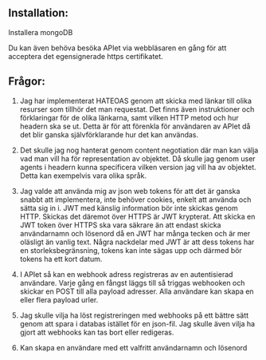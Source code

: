 ## Installation:
Installera mongoDB

Du kan även behöva besöka APIet via webbläsaren en gång för att acceptera det egensignerade https certifikatet.

## Frågor:
1. Jag har implementerat HATEOAS genom att skicka med länkar till olika resurser som tillhör det man requestat. Det finns även instruktioner och förklaringar för de olika länkarna, samt vilken HTTP metod och hur headern ska se ut. Detta är för att förenkla för användaren av APIet då det blir ganska självförklarande hur det kan användas.

2. Det skulle jag nog hanterat genom content negotiation där man kan välja vad man vill ha för representation av objektet. Då skulle jag genom user agents i headern kunna specificera vilken version jag vill ha av objektet. Detta kan exempelvis vara olika språk.

3. Jag valde att använda mig av json web tokens för att det är ganska snabbt att implementera, inte behöver cookies, enkelt att använda och sätta sig in i. JWT med känslig information bör inte skickas genom HTTP. Skickas det däremot över HTTPS är JWT krypterat. Att skicka en JWT token över HTTPS ska vara säkrare än att endast skicka användarnamn och lösenord då en JWT har många tecken och är mer oläsligt än vanlig text. Några nackdelar med JWT är att dess tokens har en storleksbegränsning, tokens kan inte sägas upp och därmed bör tokens ha ett kort datum.

4. I APIet så kan en webhook adress registreras av en autentisierad användare. Varje gång en fångst läggs till så triggas webhooken och skickar en POST till alla payload adresser. Alla användare kan skapa en eller flera payload urler.

5. Jag skulle vilja ha löst registreringen med webhooks på ett bättre sätt genom att spara i databas istället för en json-fil. Jag skulle även vilja ha gjort att webhooks kan tas bort eller redigeras.

6. Kan skapa en användare med ett valfritt användarnamn och lösenord
